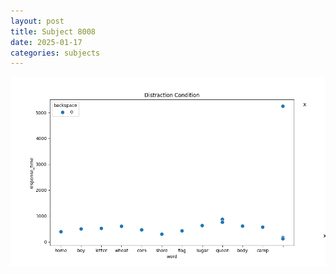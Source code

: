 ```yaml
---
layout: post
title: Subject 8008
date: 2025-01-17
categories: subjects
---
```


![](data/8008/run-13/8008_rt_acc_fuzzy_delay.png)
